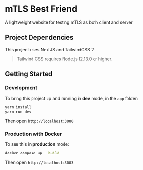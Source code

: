 # mTLS Best Friend

A lightweight website for testing mTLS as both client and server

## Project Dependencies

This project uses NextJS and TailwindCSS 2

> Tailwind CSS requires Node.js 12.13.0 or higher.

## Getting Started

### Development

To bring this project up and running in **dev** mode, in the `app` folder:

```bash
yarn install
yarn run dev
```

Then open `http://localhost:3000`

### Production with Docker

To see this in **production** mode:

```bash
docker-compose up --build
```

Then open `http://localhost:3003`
